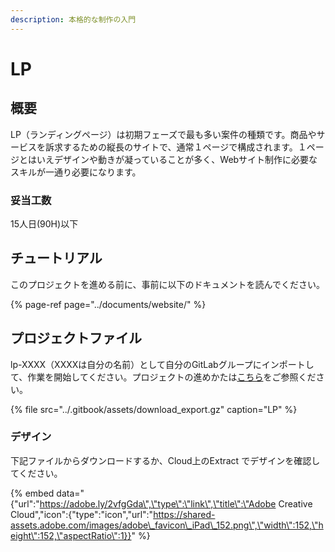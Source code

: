 ```yaml
---
description: 本格的な制作の入門
---
```


# LP

## 概要

LP（ランディングページ）は初期フェーズで最も多い案件の種類です。商品やサービスを訴求するための縦長のサイトで、通常１ページで構成されます。１ページとはいえデザインや動きが凝っていることが多く、Webサイト制作に必要なスキルが一通り必要になります。

### 妥当工数

15人日\(90H\)以下

## チュートリアル

このプロジェクトを進める前に、事前に以下のドキュメントを読んでください。

{% page-ref page="../documents/website/" %}

## プロジェクトファイル

lp-XXXX（XXXXは自分の名前）として自分のGitLabグループにインポートして、作業を開始してください。プロジェクトの進めかたは[こちら](flow.md)をご参照ください。

{% file src="../.gitbook/assets/download\_export.gz" caption="LP" %}

### デザイン

下記ファイルからダウンロードするか、Cloud上のExtract でデザインを確認してください。

{% embed data="{\"url\":\"https://adobe.ly/2vfgGda\",\"type\":\"link\",\"title\":\"Adobe Creative Cloud\",\"icon\":{\"type\":\"icon\",\"url\":\"https://shared-assets.adobe.com/images/adobe\_favicon\_iPad\_152.png\",\"width\":152,\"height\":152,\"aspectRatio\":1}}" %}

